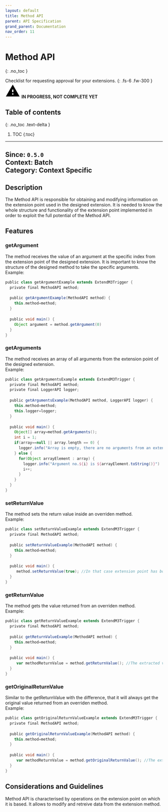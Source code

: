 ```yaml
---
layout: default
title: Method API
parent: API Specification
grand_parent: Documentation
nav_order: 11
---
```


# Method API
{: .no_toc }

Checklist for requesting approval for your extensions.
{: .fs-6 .fw-300 }
![](/assets/images/warning-24px.svg) **️IN PROGRESS, NOT COMPLETE YET**

## Table of contents
{: .no_toc .text-delta }

1. TOC
{:toc}

---

**Since**: `0.5.0`  
**Context**: Batch  
**Category**: Context Specific  
---
## Description
The Method API is responsible for obtaining and modifying information on the extension point used in the designed extension. It is needed to know the whole structure and functionality of the extension point implemented in order to exploit the full potential of the Method API. 

## Features

### getArgument
The method receives the value of an argument at the specific index from the extension point of the designed extension. It is important to know the structure of the designed method to take the specific arguments.
<br>
Example:

```groovy
public class getArgumentExample extends ExtendM3Trigger {
  private final MethodAPI method;
  
  public getArgumentExample(MethodAPI method) {
    this.method=method;
  }
  
  public void main() {
    Object argument = method.getArgument(0)
  }
}
```

### getArguments
The method receives an array of all arguments from the extension point of the designed extension.
<br>
Example:

```groovy
public class getArgumentsExample extends ExtendM3Trigger {
  private final MethodAPI method;
  private final LoggerAPI logger;
  
  public getArgumentsExample(MethodAPI method, LoggerAPI logger) {
    this.method=method;
    this.logger=logger;
  }
  
  public void main() {
    Object[] array=method.getArguments();
    int i = 1;
    if(array==null || array.length == 0) {
      logger.info("Array is empty, there are no arguments from an extension point.")
    } else {
      for(Object arrayElement : array) {
        logger.info("Argument no.${i} is ${arrayElement.toString()}")
        i++;
      }
    }
  }
}
```

### setReturnValue
The method sets the return value inside an overriden method.
<br>
Example:

```groovy
public class setReturnValueExample extends ExtendM3Trigger {
  private final MethodAPI method;
  
  public setReturnValueExample(MethodAPI method) {
    this.method=method;
  }
  
  public void main() {
     method.setReturnValue(true); //In that case extension point has boolean type return, etc.
  }
}
```


### getReturnValue
The method gets the value returned from an overriden method.
<br>
Example:

```groovy
public class getReturnValueExample extends ExtendM3Trigger {
  private final MethodAPI method;
  
  public getReturnValueExample(MethodAPI method) {
    this.method=method;
  }
  
  public void main() {
     var methodReturnValue = method.getReturnValue(); //The extracted value from the method depends on the type of value returned by the extension point. 
  }
}
```
### getOriginalReturnValue
Similar to the getReturnValue with the difference, that it will always get the original value returned from an overriden method.
<br>
Example:

```groovy
public class getOriginalReturnValueExample extends ExtendM3Trigger {
  private final MethodAPI method;
  
  public getOriginalReturnValueExample(MethodAPI method) {
    this.method=method;
  }
  
  public void main() {
     var methodReturnValue = method.getOriginalReturnValue(); //The extracted value from the method depends on the type of value returned by the extension point. 
  }
}
```

## Considerations and Guidelines
Method API is characterised by operations on the extension point on which it is based. It allows to modify and retreive data from the extension method.
